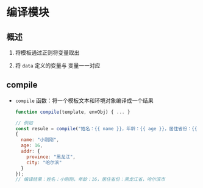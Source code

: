 # 编译模块

## 概述

1. 将模板通过正则将变量取出

2. 将 `data` 定义的变量与 变量一一对应

## compile

+ `compile` 函数：将一个模板文本和环境对象编译成一个结果

    ```js
    function compile(template, envObj) { ... }
    ```

    ```js
    // 例如
    const resule = compile("姓名：{{ name }}，年龄：{{ age }}，居住省份：{{ addr.province }}省，{{ addr.city }}市",
    {
      name: "小刚刚",
      age: 16,
      addr: {
        province: "黑龙江",
        city: "哈尔滨"
      }
    });
    // 编译结果：姓名：小刚刚，年龄：16，居住省份：黑龙江省，哈尔滨市
    ```

